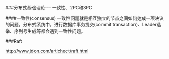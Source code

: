 ###分布式基础理论--- 一致性、2PC和3PC

####一致性(consensus)
一致性问题就是相互独立的节点之间如何达成一项决议的问题。分布式系统中，进行数据库事务提交(commit transaction)、Leader选举、序列号生成等都会遇到一致性问题。

###Raft

http://www.jdon.com/artichect/raft.html


